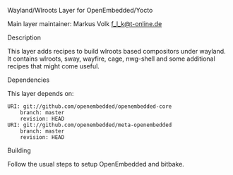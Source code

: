 Wayland/Wlroots Layer for OpenEmbedded/Yocto

Main layer maintainer: Markus Volk <f_l_k@t-online.de>

Description

This layer adds recipes to build wlroots based compositors under wayland.
It contains wlroots, sway, wayfire, cage, nwg-shell and some additional recipes that might come useful.

Dependencies

This layer depends on:

    URI: git://github.com/openembedded/openembedded-core
        branch: master
        revision: HEAD
    URI: git://github.com/openembedded/meta-openembedded
        branch: master
        revision: HEAD

Building

Follow the usual steps to setup OpenEmbedded and bitbake.

